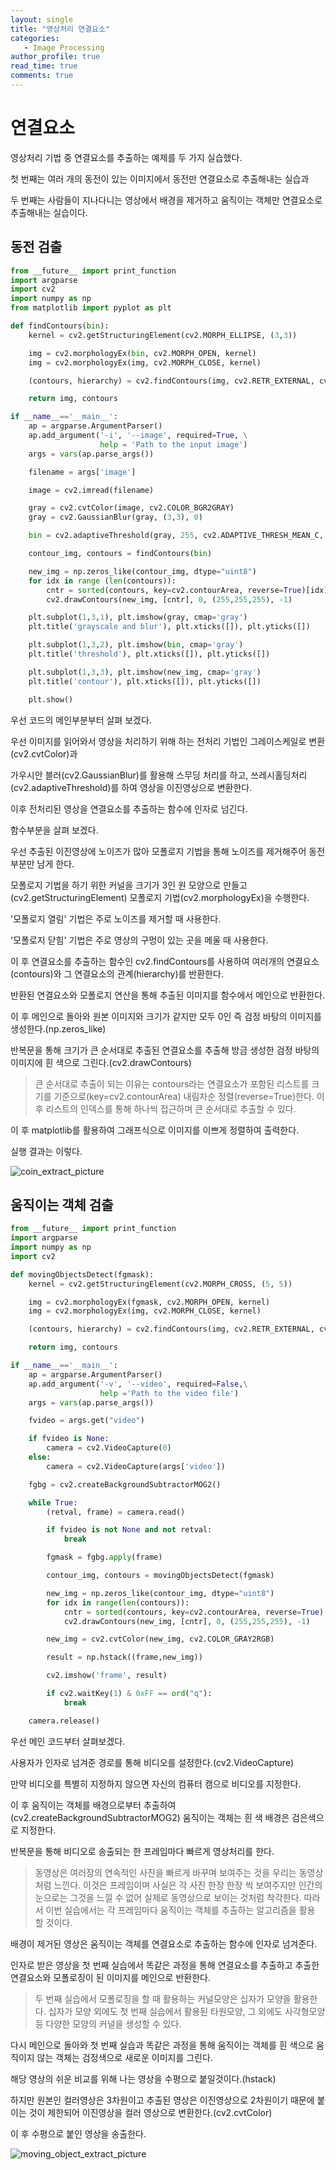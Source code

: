 ```yaml
---
layout: single
title: "영상처리 연결요소"
categories: 
   - Image Processing
author_profile: true
read_time: true
comments: true
---
```


# 연결요소

영상처리 기법 중 연결요소를 추출하는 예제를 두 가지 실습했다.

첫 번째는 여러 개의 동전이 있는 이미지에서 동전만 연결요소로 추출해내는 실습과

두 번째는 사람들이 지나다니는 영상에서 배경을 제거하고 움직이는 객체만 연결요소로 추출해내는 실습이다.

## 동전 검출

```python
from __future__ import print_function
import argparse
import cv2
import numpy as np
from matplotlib import pyplot as plt

def findContours(bin):
    kernel = cv2.getStructuringElement(cv2.MORPH_ELLIPSE, (3,3))

    img = cv2.morphologyEx(bin, cv2.MORPH_OPEN, kernel)
    img = cv2.morphologyEx(img, cv2.MORPH_CLOSE, kernel)

    (contours, hierarchy) = cv2.findContours(img, cv2.RETR_EXTERNAL, cv2.CHAIN_APPROX_SIMPLE)

    return img, contours

if __name__=='__main__':
    ap = argparse.ArgumentParser()
    ap.add_argument('-i', '--image', required=True, \
                    help = 'Path to the input image')
    args = vars(ap.parse_args())

    filename = args['image']

    image = cv2.imread(filename)

    gray = cv2.cvtColor(image, cv2.COLOR_BGR2GRAY)
    gray = cv2.GaussianBlur(gray, (3,3), 0)

    bin = cv2.adaptiveThreshold(gray, 255, cv2.ADAPTIVE_THRESH_MEAN_C, cv2.THRESH_BINARY_INV, 21, 2)

    contour_img, contours = findContours(bin)

    new_img = np.zeros_like(contour_img, dtype="uint8")
    for idx in range (len(contours)):
        cntr = sorted(contours, key=cv2.contourArea, reverse=True)[idx]
        cv2.drawContours(new_img, [cntr], 0, (255,255,255), -1)

    plt.subplot(1,3,1), plt.imshow(gray, cmap='gray')
    plt.title('grayscale and blur'), plt.xticks([]), plt.yticks([])

    plt.subplot(1,3,2), plt.imshow(bin, cmap='gray')
    plt.title('threshold'), plt.xticks([]), plt.yticks([])

    plt.subplot(1,3,3), plt.imshow(new_img, cmap='gray')
    plt.title('contour'), plt.xticks([]), plt.yticks([])

    plt.show()
```

우선 코드의 메인부분부터 살펴 보겠다.

우선 이미지를 읽어와서 영상을 처리하기 위해 하는 전처리 기법인 그레이스케일로 변환(cv2.cvtColor)과

가우시안 블러(cv2.GaussianBlur)를 활용해 스무딩 처리를 하고, 쓰레시홀딩처리(cv2.adaptiveThreshold)를 하여 영상을 이진영상으로 변환한다.

이후 전처리된 영상을 연결요소를 추출하는 함수에 인자로 넘긴다.

함수부분을 살펴 보겠다.

우선 추출된 이진영상에 노이즈가 많아 모폴로지 기법을 통해 노이즈를 제거해주어 동전부분만 남게 한다.

모폴로지 기법을 하기 위한 커널을 크기가 3인 원 모양으로 만들고(cv2.getStructuringElement) 모폴로지 기법(cv2.morphologyEx)을 수행한다.

'모폴로지 열림' 기법은 주로 노이즈를 제거할 때 사용한다.

'모폴로지 닫힘' 기법은 주로 영상의 구멍이 있는 곳을 메울 때 사용한다.

이 후 연결요소를 추출하는 함수인 cv2.findContours를 사용하여 여러개의 연결요소(contours)와 그 연결요소의 관계(hierarchy)를 반환한다.

반환된 연결요소와 모폴로지 연산을 통해 추출된 이미지를 함수에서 메인으로 반환한다.

이 후 메인으로 돌아와 원본 이미지와 크기가 같지만 모두 0인 즉 검정 바탕의 이미지를 생성한다.(np.zeros_like)

반복문을 통해 크기가 큰 순서대로 추출된 연결요소를 추출해 방금 생성한 검정 바탕의 이미지에 흰 색으로 그린다.(cv2.drawContours)

> 큰 순서대로 추출이 되는 이유는 contours라는 연결요소가 포함된 리스트를 크기를 기준으로(key=cv2.contourArea) 내림차순 정렬(reverse=True)한다. 이 후 리스트의 인덱스를 통해 하나씩 접근하며 큰 순서대로 추출할 수 있다.

이 후 matplotlib를 활용하여 그래프식으로 이미지를 이쁘게 정렬하여 출력한다.

실행 결과는 이렇다.

![coin_extract_picture](/../assets/img/coin_extract.png)

## 움직이는 객체 검출

```python
from __future__ import print_function
import argparse
import numpy as np
import cv2

def movingObjectsDetect(fgmask):
    kernel = cv2.getStructuringElement(cv2.MORPH_CROSS, (5, 5))

    img = cv2.morphologyEx(fgmask, cv2.MORPH_OPEN, kernel)
    img = cv2.morphologyEx(img, cv2.MORPH_CLOSE, kernel)

    (contours, hierarchy) = cv2.findContours(img, cv2.RETR_EXTERNAL, cv2.CHAIN_APPROX_SIMPLE)

    return img, contours

if __name__=='__main__':
    ap = argparse.ArgumentParser()
    ap.add_argument('-v', '--video', required=False,\
                    help ='Path to the video file')
    args = vars(ap.parse_args())

    fvideo = args.get("video")

    if fvideo is None:
        camera = cv2.VideoCapture(0)
    else:
        camera = cv2.VideoCapture(args['video'])

    fgbg = cv2.createBackgroundSubtractorMOG2()

    while True:
        (retval, frame) = camera.read()

        if fvideo is not None and not retval:
            break

        fgmask = fgbg.apply(frame)

        contour_img, contours = movingObjectsDetect(fgmask)

        new_img = np.zeros_like(contour_img, dtype="uint8")
        for idx in range(len(contours)):
            cntr = sorted(contours, key=cv2.contourArea, reverse=True)[idx]
            cv2.drawContours(new_img, [cntr], 0, (255,255,255), -1)

        new_img = cv2.cvtColor(new_img, cv2.COLOR_GRAY2RGB)

        result = np.hstack((frame,new_img))

        cv2.imshow('frame', result)

        if cv2.waitKey(1) & 0xFF == ord("q"):
            break

    camera.release()
```

우선 메인 코드부터 살펴보겠다.

사용자가 인자로 넘겨준 경로를 통해 비디오를 설정한다.(cv2.VideoCapture)

만약 비디오를 특별히 지정하지 않으면 자신의 컴퓨터 캠으로 비디오를 지정한다.

이 후 움직이는 객체를 배경으로부터 추출하여(cv2.createBackgroundSubtractorMOG2) 움직이는 객체는 흰 색 배경은 검은색으로 지정한다.

반복문을 통해 비디오로 송출되는 한 프레임마다 빠르게 영상처리를 한다.

> 동영상은 여러장의 연속적인 사진을 빠르게 바꾸며 보여주는 것을 우리는 동영상처럼 느낀다. 이것은 프레임이며 사실은 각 사진 한장 한장 씩 보여주지만 인간의 눈으로는 그것을 느낄 수 없어 실제로 동영상으로 보이는 것처럼 착각한다. 따라서 이번 실습에서는 각 프레임마다 움직이는 객체를 추출하는 알고리즘을 활용 할 것이다. 

배경이 제거된 영상은 움직이는 객체를 연결요소로 추출하는 함수에 인자로 넘겨준다.

인자로 받은 영상을 첫 번째 실습에서 똑같은 과정을 통해 연결요소를 추출하고 추출한 연결요소와 모폴로징이 된 이미지를 메인으로 반환한다.

> 두 번째 실습에서 모폴로징을 할 때 활용하는 커널모양은 십자가 모양을 활용한다. 십자가 모양 외에도 첫 번째 실습에서 활용된 타원모양, 그 외에도 사각형모양등 다양한 모양의 커널을 생성할 수 있다.

다시 메인으로 돌아와 첫 번째 실습과 똑같은 과정을 통해 움직이는 객체를 흰 색으로 움직이지 않는 객체는 검정색으로 새로운 이미지를 그린다.

해당 영상의 쉬운 비교를 위해 나는 영상을 수평으로 붙일것이다.(hstack)

하지만 원본인 컬러영상은 3차원이고 추출된 영상은 이진영상으로 2차원이기 때문에 붙이는 것이 제한되어 이진영상을 컬러 영상으로 변환한다.(cv2.cvtColor)

이 후 수평으로 붙인 영상을 송출한다.

![moving_object_extract_picture](/../assets/img/moving_object_extract.PNG)

